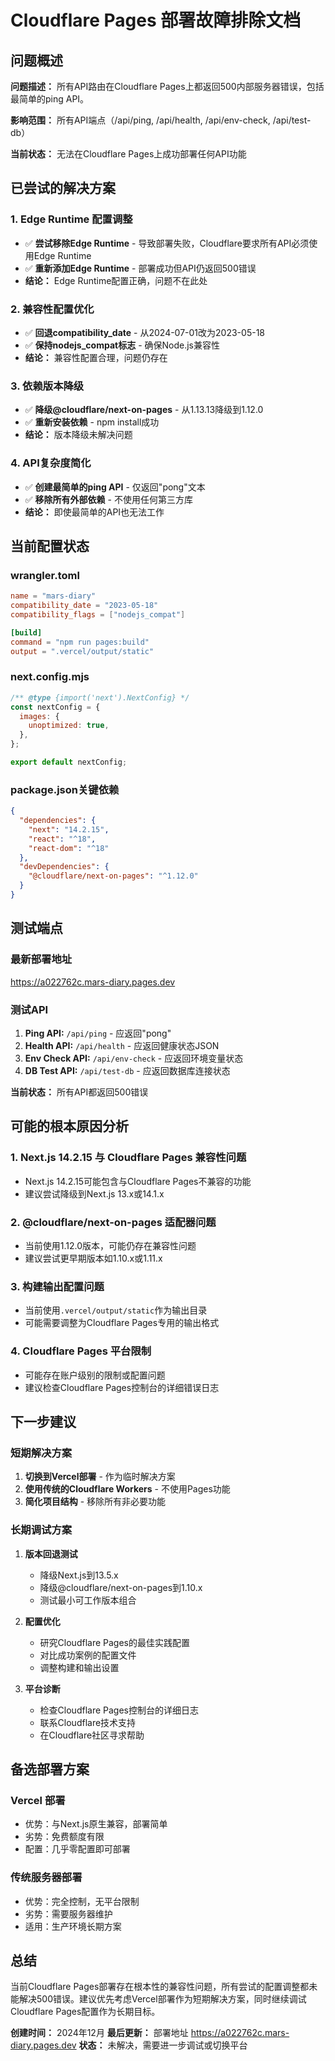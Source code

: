 # Cloudflare Pages 部署故障排除文档

## 问题概述

**问题描述：** 所有API路由在Cloudflare Pages上都返回500内部服务器错误，包括最简单的ping API。

**影响范围：** 所有API端点（/api/ping, /api/health, /api/env-check, /api/test-db）

**当前状态：** 无法在Cloudflare Pages上成功部署任何API功能

## 已尝试的解决方案

### 1. Edge Runtime 配置调整
- ✅ **尝试移除Edge Runtime** - 导致部署失败，Cloudflare要求所有API必须使用Edge Runtime
- ✅ **重新添加Edge Runtime** - 部署成功但API仍返回500错误
- **结论：** Edge Runtime配置正确，问题不在此处

### 2. 兼容性配置优化
- ✅ **回退compatibility_date** - 从2024-07-01改为2023-05-18
- ✅ **保持nodejs_compat标志** - 确保Node.js兼容性
- **结论：** 兼容性配置合理，问题仍存在

### 3. 依赖版本降级
- ✅ **降级@cloudflare/next-on-pages** - 从1.13.13降级到1.12.0
- ✅ **重新安装依赖** - npm install成功
- **结论：** 版本降级未解决问题

### 4. API复杂度简化
- ✅ **创建最简单的ping API** - 仅返回"pong"文本
- ✅ **移除所有外部依赖** - 不使用任何第三方库
- **结论：** 即使最简单的API也无法工作

## 当前配置状态

### wrangler.toml
```toml
name = "mars-diary"
compatibility_date = "2023-05-18"
compatibility_flags = ["nodejs_compat"]

[build]
command = "npm run pages:build"
output = ".vercel/output/static"
```

### next.config.mjs
```javascript
/** @type {import('next').NextConfig} */
const nextConfig = {
  images: {
    unoptimized: true,
  },
};

export default nextConfig;
```

### package.json关键依赖
```json
{
  "dependencies": {
    "next": "14.2.15",
    "react": "^18",
    "react-dom": "^18"
  },
  "devDependencies": {
    "@cloudflare/next-on-pages": "^1.12.0"
  }
}
```

## 测试端点

### 最新部署地址
https://a022762c.mars-diary.pages.dev

### 测试API
1. **Ping API:** `/api/ping` - 应返回"pong"
2. **Health API:** `/api/health` - 应返回健康状态JSON
3. **Env Check API:** `/api/env-check` - 应返回环境变量状态
4. **DB Test API:** `/api/test-db` - 应返回数据库连接状态

**当前状态：** 所有API都返回500错误

## 可能的根本原因分析

### 1. Next.js 14.2.15 与 Cloudflare Pages 兼容性问题
- Next.js 14.2.15可能包含与Cloudflare Pages不兼容的功能
- 建议尝试降级到Next.js 13.x或14.1.x

### 2. @cloudflare/next-on-pages 适配器问题
- 当前使用1.12.0版本，可能仍存在兼容性问题
- 建议尝试更早期版本如1.10.x或1.11.x

### 3. 构建输出配置问题
- 当前使用`.vercel/output/static`作为输出目录
- 可能需要调整为Cloudflare Pages专用的输出格式

### 4. Cloudflare Pages 平台限制
- 可能存在账户级别的限制或配置问题
- 建议检查Cloudflare Pages控制台的详细错误日志

## 下一步建议

### 短期解决方案
1. **切换到Vercel部署** - 作为临时解决方案
2. **使用传统的Cloudflare Workers** - 不使用Pages功能
3. **简化项目结构** - 移除所有非必要功能

### 长期调试方案
1. **版本回退测试**
   - 降级Next.js到13.5.x
   - 降级@cloudflare/next-on-pages到1.10.x
   - 测试最小可工作版本组合

2. **配置优化**
   - 研究Cloudflare Pages的最佳实践配置
   - 对比成功案例的配置文件
   - 调整构建和输出设置

3. **平台诊断**
   - 检查Cloudflare Pages控制台的详细日志
   - 联系Cloudflare技术支持
   - 在Cloudflare社区寻求帮助

## 备选部署方案

### Vercel 部署
- 优势：与Next.js原生兼容，部署简单
- 劣势：免费额度有限
- 配置：几乎零配置即可部署

### 传统服务器部署
- 优势：完全控制，无平台限制
- 劣势：需要服务器维护
- 适用：生产环境长期方案

## 总结

当前Cloudflare Pages部署存在根本性的兼容性问题，所有尝试的配置调整都未能解决500错误。建议优先考虑Vercel部署作为短期解决方案，同时继续调试Cloudflare Pages配置作为长期目标。

**创建时间：** 2024年12月
**最后更新：** 部署地址 https://a022762c.mars-diary.pages.dev
**状态：** 未解决，需要进一步调试或切换平台